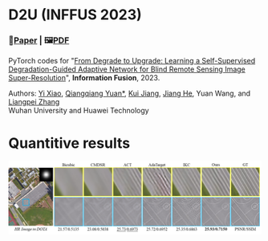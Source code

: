 # D2U (INFFUS 2023)
### 📖[**Paper**](https://www.sciencedirect.com/science/article/pii/S1566253523001100) | 🖼️[**PDF**](/img/XY-IF.pdf)

PyTorch codes for "[From Degrade to Upgrade: Learning a Self-Supervised Degradation-Guided Adaptive Network for Blind Remote Sensing Image Super-Resolution](https://doi.org/10.1016/j.inffus.2023.03.021)", **Information Fusion**, 2023.

Authors: [Yi Xiao](https://xy-boy.github.io/), [Qiangqiang Yuan*](http://qqyuan.users.sgg.whu.edu.cn/), [Kui Jiang](https://github.com/kuijiang94/home/blob/master/home.md), [Jiang He](https://jianghe96.github.io/), Yuan Wang, and [Liangpei Zhang](http://www.lmars.whu.edu.cn/prof_web/zhangliangpei/rs/index.html)<br>
Wuhan University and Huawei Technology

 # Quantitive results
 ![image](/img/res.png)
